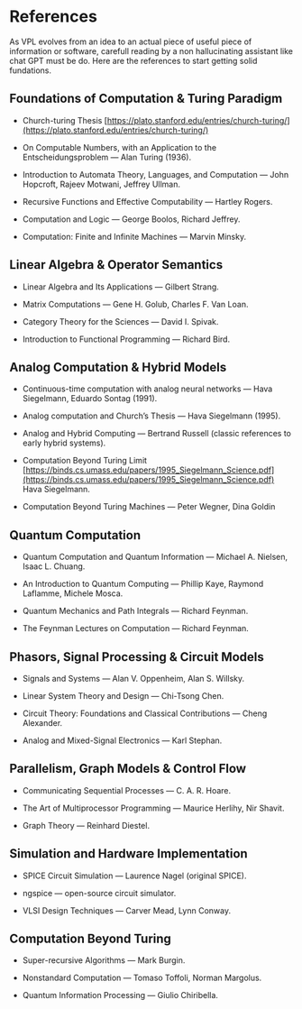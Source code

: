 # References

As VPL evolves from an idea to an actual piece of useful piece of information or software, carefull reading by a non hallucinating assistant like chat GPT must be do.
Here are the references to start getting solid fundations.

 
## Foundations of Computation & Turing Paradigm

- Church-turing Thesis [https://plato.stanford.edu/entries/church-turing/](https://plato.stanford.edu/entries/church-turing/)

- On Computable Numbers, with an Application to the Entscheidungsproblem — Alan Turing (1936).

- Introduction to Automata Theory, Languages, and Computation — John Hopcroft, Rajeev Motwani, Jeffrey Ullman.

- Recursive Functions and Effective Computability — Hartley Rogers.

- Computation and Logic — George Boolos, Richard Jeffrey.

- Computation: Finite and Infinite Machines — Marvin Minsky.

## Linear Algebra & Operator Semantics

- Linear Algebra and Its Applications — Gilbert Strang.

- Matrix Computations — Gene H. Golub, Charles F. Van Loan.

- Category Theory for the Sciences — David I. Spivak.

- Introduction to Functional Programming — Richard Bird.

## Analog Computation & Hybrid Models

- Continuous-time computation with analog neural networks — Hava Siegelmann, Eduardo Sontag (1991).

- Analog computation and Church’s Thesis — Hava Siegelmann (1995).

- Analog and Hybrid Computing — Bertrand Russell (classic references to early hybrid systems).

- Computation Beyond Turing Limit [https://binds.cs.umass.edu/papers/1995_Siegelmann_Science.pdf](https://binds.cs.umass.edu/papers/1995_Siegelmann_Science.pdf) Hava Siegelmann.

- Computation Beyond Turing Machines — Peter Wegner, Dina Goldin

## Quantum Computation

- Quantum Computation and Quantum Information — Michael A. Nielsen, Isaac L. Chuang.

- An Introduction to Quantum Computing — Phillip Kaye, Raymond Laflamme, Michele Mosca.

- Quantum Mechanics and Path Integrals — Richard Feynman.

- The Feynman Lectures on Computation — Richard Feynman.

## Phasors, Signal Processing & Circuit Models

- Signals and Systems — Alan V. Oppenheim, Alan S. Willsky.

- Linear System Theory and Design — Chi-Tsong Chen.

- Circuit Theory: Foundations and Classical Contributions — Cheng Alexander.

- Analog and Mixed-Signal Electronics — Karl Stephan.

## Parallelism, Graph Models & Control Flow

- Communicating Sequential Processes — C. A. R. Hoare.

- The Art of Multiprocessor Programming — Maurice Herlihy, Nir Shavit.

- Graph Theory — Reinhard Diestel.

## Simulation and Hardware Implementation

- SPICE Circuit Simulation — Laurence Nagel (original SPICE).

- ngspice — open-source circuit simulator.

- VLSI Design Techniques — Carver Mead, Lynn Conway.

## Computation Beyond Turing

- Super-recursive Algorithms — Mark Burgin.

- Nonstandard Computation — Tomaso Toffoli, Norman Margolus.

- Quantum Information Processing — Giulio Chiribella.
